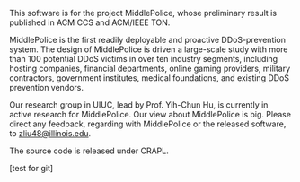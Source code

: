 This software is for the project MiddlePolice, whose preliminary result is published in ACM CCS and ACM/IEEE TON. 

MiddlePolice is the first readily deployable and proactive DDoS-prevention system. The design of MiddlePolice is driven a large-scale study with more than 100 potential DDoS victims in over ten industry segments, including hosting companies, financial departments, online gaming providers, military contractors, government institutes, medical foundations, and existing DDoS prevention vendors. 

Our research group in UIUC, lead by Prof. Yih-Chun Hu, is currently in active research for MiddlePolice. Our view about MiddlePolice is big. Please direct any feedback, regarding with MiddlePolice or the released software, to zliu48@illinois.edu. 

The source code is released under CRAPL.

[test for git]
